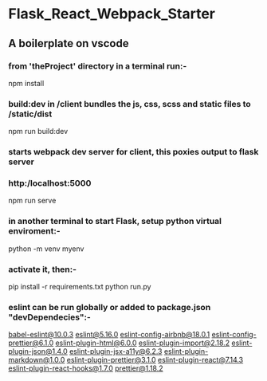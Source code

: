 # Flask_React_Webpack_Starter

## A boilerplate on vscode

### from 'theProject' directory in a terminal run:-

npm install

### build:dev in /client bundles the js, css, scss and static files to /static/dist

npm run build:dev

### starts webpack dev server for client, this poxies output to flask server

### http:/localhost:5000

npm run serve

### in another terminal to start Flask, setup python virtual enviroment:-

python -m venv myenv

### activate it, then:-

pip install -r requirements.txt
python run.py

### eslint can be run globally or added to package.json "devDependecies":-

babel-eslint@10.0.3
eslint@5.16.0
eslint-config-airbnb@18.0.1
eslint-config-prettier@6.1.0
eslint-plugin-html@6.0.0
eslint-plugin-import@2.18.2
eslint-plugin-json@1.4.0
eslint-plugin-jsx-a11y@6.2.3
eslint-plugin-markdown@1.0.0
eslint-plugin-prettier@3.1.0
eslint-plugin-react@7.14.3
eslint-plugin-react-hooks@1.7.0
prettier@1.18.2
